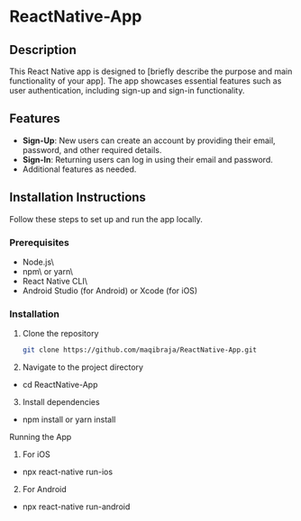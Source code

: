 # ReactNative-App

## Description
This React Native app is designed to [briefly describe the purpose and main functionality of your app]. The app showcases essential features such as user authentication, including sign-up and sign-in functionality.

## Features
- **Sign-Up**: New users can create an account by providing their email, password, and other required details.
- **Sign-In**: Returning users can log in using their email and password.
- Additional features as needed.

## Installation Instructions
Follow these steps to set up and run the app locally.

### Prerequisites
- Node.js\
- npm\ or yarn\
- React Native CLI\
- Android Studio (for Android) or Xcode (for iOS)

### Installation
1. Clone the repository
   ```sh
   git clone https://github.com/maqibraja/ReactNative-App.git
2. Navigate to the project directory

* cd ReactNative-App

3. Install dependencies

* npm install or yarn install

Running the App

1. For iOS

* npx react-native run-ios

2. For Android

* npx react-native run-android

